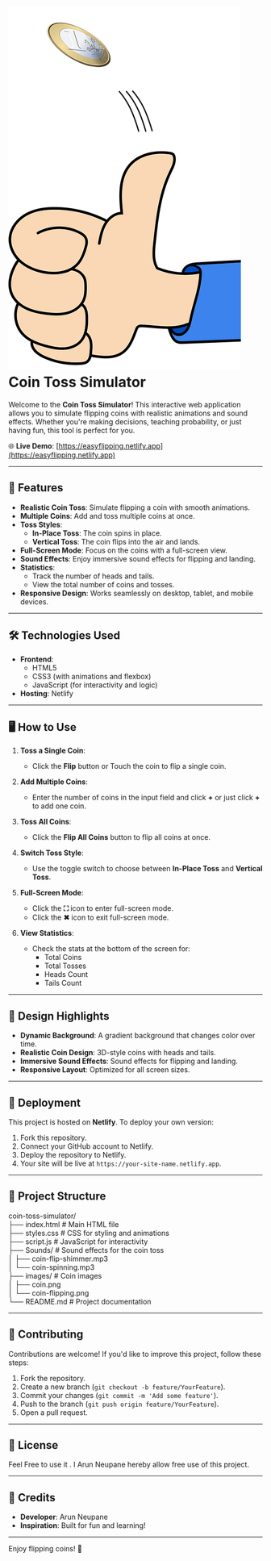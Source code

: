 # ![Coin image](images/coin-flipping.png) Coin Toss Simulator

Welcome to the **Coin Toss Simulator**! This interactive web application allows you to simulate flipping coins with realistic animations and sound effects. Whether you're making decisions, teaching probability, or just having fun, this tool is perfect for you.

🌐 **Live Demo**: [https://easyflipping.netlify.app](https://easyflipping.netlify.app)

---

## 🚀 Features

- **Realistic Coin Toss**: Simulate flipping a coin with smooth animations.
- **Multiple Coins**: Add and toss multiple coins at once.
- **Toss Styles**:
  - **In-Place Toss**: The coin spins in place.
  - **Vertical Toss**: The coin flips into the air and lands.
- **Full-Screen Mode**: Focus on the coins with a full-screen view.
- **Sound Effects**: Enjoy immersive sound effects for flipping and landing.
- **Statistics**:
  - Track the number of heads and tails.
  - View the total number of coins and tosses.
- **Responsive Design**: Works seamlessly on desktop, tablet, and mobile devices.

---

## 🛠️ Technologies Used

- **Frontend**:
  - HTML5
  - CSS3 (with animations and flexbox)
  - JavaScript (for interactivity and logic)
- **Hosting**: Netlify

---

## 🖥️ How to Use

1. **Toss a Single Coin**:

   - Click the **Flip** button or Touch the coin to flip a single coin.

2. **Add Multiple Coins**:

   - Enter the number of coins in the input field and click **+** or just click **+** to add one coin.

3. **Toss All Coins**:

   - Click the **Flip All Coins** button to flip all coins at once.

4. **Switch Toss Style**:

   - Use the toggle switch to choose between **In-Place Toss** and **Vertical Toss**.

5. **Full-Screen Mode**:

   - Click the **⛶** icon to enter full-screen mode.
   - Click the **✖** icon to exit full-screen mode.

6. **View Statistics**:
   - Check the stats at the bottom of the screen for:
     - Total Coins
     - Total Tosses
     - Heads Count
     - Tails Count

---

## 🎨 Design Highlights

- **Dynamic Background**: A gradient background that changes color over time.
- **Realistic Coin Design**: 3D-style coins with heads and tails.
- **Immersive Sound Effects**: Sound effects for flipping and landing.
- **Responsive Layout**: Optimized for all screen sizes.

---

## 🚀 Deployment

This project is hosted on **Netlify**. To deploy your own version:

1. Fork this repository.
2. Connect your GitHub account to Netlify.
3. Deploy the repository to Netlify.
4. Your site will be live at `https://your-site-name.netlify.app`.

---

## 📂 Project Structure

coin-toss-simulator/  
├── index.html # Main HTML file  
├── styles.css # CSS for styling and animations  
├── script.js # JavaScript for interactivity  
├── Sounds/ # Sound effects for the coin toss  
│ ├── coin-flip-shimmer.mp3  
│ └── coin-spinning.mp3  
├── images/ # Coin images  
│ ├── coin.png  
│ └── coin-flipping.png  
└── README.md # Project documentation

---

## 🤝 Contributing

Contributions are welcome! If you'd like to improve this project, follow these steps:

1. Fork the repository.
2. Create a new branch (`git checkout -b feature/YourFeature`).
3. Commit your changes (`git commit -m 'Add some feature'`).
4. Push to the branch (`git push origin feature/YourFeature`).
5. Open a pull request.

---

## 📄 License

Feel Free to use it . I Arun Neupane hereby allow free use of this project.

---

## 🙏 Credits

- **Developer**: Arun Neupane
- **Inspiration**: Built for fun and learning!

---

Enjoy flipping coins! 🎉
